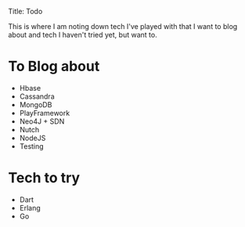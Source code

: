 Title: Todo

This is where I am noting down tech I've played with that I want to blog about and tech I haven't tried yet, but want to.

# To Blog about

 * Hbase
 * Cassandra
 * MongoDB
 * PlayFramework
 * Neo4J + SDN
 * Nutch
 * NodeJS
 * Testing


# Tech to try

 * Dart
 * Erlang
 * Go
